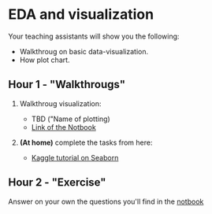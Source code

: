# EDA and visualization

Your teaching assistants will show you the following:
- Walkthroug on basic data-visualization.
- How plot chart.


## Hour 1 - "Walkthrougs"
1. Walkthroug visualization: 
    - TBD ("Name of plotting)
    - [Link of the Notbook](https://colab.research.google.com/drive/183JfwRDBtPQwpH35qxN4gu8U1m7AjhGy)

2. **(At home)** complete the tasks from here:
    - [Kaggle tutorial on Seaborn](https://www.kaggle.com/kanncaa1/seaborn-tutorial-for-beginners)


## Hour 2 - "Exercise"

Answer on your own the questions you'll find in the [notbook](URLNoteBooK...)



